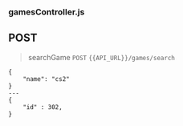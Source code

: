 ### gamesController.js

## POST
> searchGame
`POST` `{{API_URL}}/games/search`
```
{
    "name": "cs2"
}
---
{
    "id" : 302,
}
```
